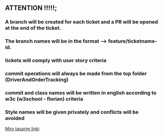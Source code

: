 ## ATTENTION !!!!!;

### A branch will be created for each ticket and a PR will be opened at the end of the ticket.

### The branch names will be in the format --> feature/ticketname-id.

### tickets will comply with user story criteria

### commit operations will always be made from the top folder (DriverAndOrderTracking)

### commit and class names will be written in english according to w3c (w3school - florian) criteria

### Style names will be given privately and conflicts will be avoided


[Miro tasarim linki](https://miro.com/app/board/o9J_lxbdlh4=/)
